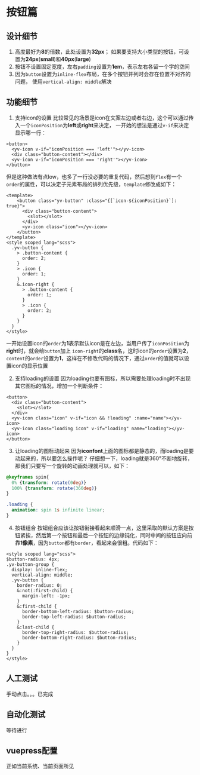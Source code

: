 # 按钮篇

## 设计细节
1. 高度最好为**8**的倍数，此处设置为**32px**；
如果要支持大小类型的按钮，可设置为**24px**(**small**)和**40px**(**large**)
2. 按钮不设置固定宽度，左右`padding`设置为**1em**，表示左右各留一个字的空间
3. 因为`button`设置为`inline-flex`布局，在多个按钮并列时会存在位置不对齐的问题，
使用`vertical-align: middle`解决

## 功能细节
1. 支持icon的设置
比较常见的场景是icon在文案左边或者右边，这个可以通过传入一个`iconPosition`为**left**或**right**来决定，
一开始的想法是通过`v-if`来决定显示哪一行：
```vue
<button>
  <yv-icon v-if="iconPosition === 'left'"></yv-icon>
  <div class="button-content"></div>
  <yv-icon v-if="iconPosition === 'right'"></yv-icon>
</button>
```
但是这种做法有点low，也多了一行没必要的重复代码，然后想到`flex`有一个`order`的属性，可以决定子元素布局的排列优先级，`template`修改成如下：
```vue
<template>
    <button class="yv-button" :class="{[`icon-${iconPosition}`]: true}">
      <div class="button-content">
        <slot></slot>
      </div>
      <yv-icon class="icon"></yv-icon>
    </button>
</template>
<style scoped lang="scss">
  .yv-button {
    > .button-content {
      order: 2;
    }
    > .icon {
      order: 1;
    }
    &.icon-right {
      > .button-content {
        order: 1;
      } 
      > .icon {
        order: 2;
      } 
    } 
  }
</style>
```
一开始设置icon的`order`为**1**表示默认icon是在左边，当用户传了`iconPosition`为**right**时，就会给`button`加上
`icon-right`的**class**名，这时icon的`order`设置为**2**，`content`的`order`设置为**1**，这样在不修改代码的情况下，通过`order`的值就可以设置icon的显示位置

2. 支持loading的设置
因为loading也要有图标，所以需要处理loading时不出现其它图标的情况，增加一个判断条件：
```vue
<button>
  <div class="button-content">
    <slot></slot>
  </div>
  <yv-icon class="icon" v-if="icon && !loading" :name="name"></yv-icon>
  <yv-icon class="loading icon" v-if="loading" name="loading"></yv-icon>
</button>
```

3. 让loading的图标动起来
因为**iconfont**上面的图标都是静态的，而loading是要动起来的，所以要怎么操作呢？
仔细想一下，loading就是360°不断地旋转，那我们只要写一个旋转的动画处理就可以，如下：
```css
@keyframes spin{
  0% {transform: rotate(0deg)}
  100% {transform: rotate(360deg)}
}

.loading {
  animation: spin 1s infinite linear;
}
```

4. 按钮组合
按钮组合应该让按钮衔接看起来顺滑一点，这里采取的默认方案是按钮紧挨，然后第一个按钮和最后一个按钮的边缘钝化，同时中间的按钮应向前靠**1像素**，因为`button`都有`border`，看起来会很粗。代码如下：
```vue
<style scoped lang="scss">
$button-radius: 4px;
.yv-button-group {
  display: inline-flex;
  vertical-align: middle;
  .yv-button {
    border-radius: 0;
    &:not(:first-child) {
      margin-left: -1px;
    }
    &:first-child {
      border-bottom-left-radius: $button-radius;
      border-top-left-radius: $button-radius;
    }
    &:last-child {
      border-top-right-radius: $button-radius;
      border-bottom-right-radius: $button-radius;
    }
  }
}
</style>
```

## 人工测试
手动点击。。。已完成

## 自动化测试
等待进行

## vuepress配置
正如当前系统、当前页面所见
